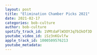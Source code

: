 ```yaml
---
layout: post
title: "Elimination Chamber Picks 2021"
date: 2021-02-17
categories: bob-culture
author: bob-culture
spotify_track_id: 1VMtdaFlW3OYJq7bIkOf3D
youtube_video_id: iSz3nKGvlfw
apple_track_id: 1000509576213
youtube_metadata: 
---
```

